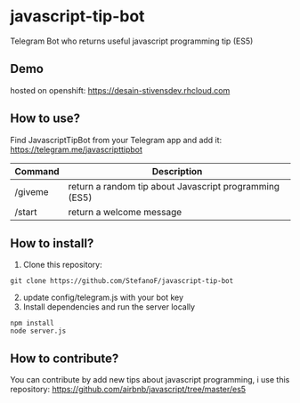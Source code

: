 # javascript-tip-bot
Telegram Bot who returns useful javascript programming tip (ES5) 

## Demo
hosted on openshift: https://desain-stivensdev.rhcloud.com

## How to use?
Find JavascriptTipBot from your Telegram app and add it: https://telegram.me/javascripttipbot

| Command | Description |
| --- | --- |
| /giveme | return a random tip about Javascript programming (ES5) |
| /start | return a welcome message |

## How to install? 
1. Clone this repository:
```
git clone https://github.com/StefanoF/javascript-tip-bot
```
2. update config/telegram.js with your bot key
3. Install dependencies and run the server locally
```
npm install
node server.js
```

## How to contribute? 
You can contribute by add new tips about javascript programming, i use this repository: https://github.com/airbnb/javascript/tree/master/es5
